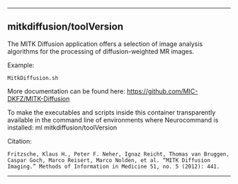 
----------------------------------
## mitkdiffusion/toolVersion ##
The MITK Diffusion application offers a selection of image analysis algorithms for the processing of diffusion-weighted MR images. 

Example:
```
MitkDiffusion.sh
```

More documentation can be found here: https://github.com/MIC-DKFZ/MITK-Diffusion

To make the executables and scripts inside this container transparently available in the command line of environments where Neurocommand is installed: ml mitkdiffusion/toolVersion

Citation:
```
Fritzsche, Klaus H., Peter F. Neher, Ignaz Reicht, Thomas van Bruggen, Caspar Goch, Marco Reisert, Marco Nolden, et al. “MITK Diffusion Imaging.” Methods of Information in Medicine 51, no. 5 (2012): 441.
```

----------------------------------
